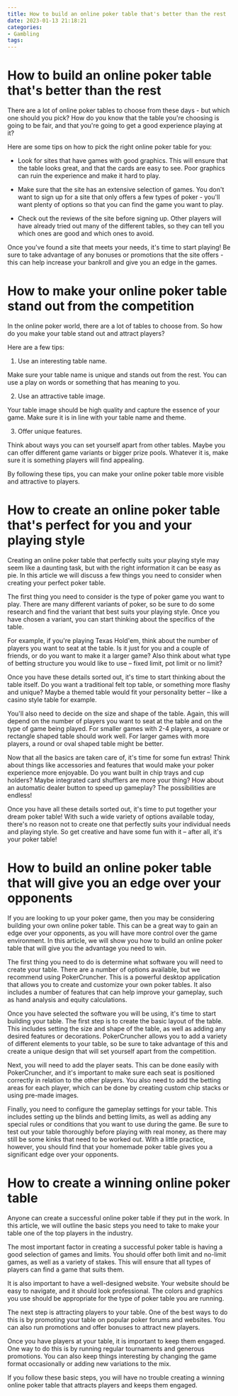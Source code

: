 ```yaml
---
title: How to build an online poker table that's better than the rest
date: 2023-01-13 21:18:21
categories:
- Gambling
tags:
---
```



#  How to build an online poker table that's better than the rest

There are a lot of online poker tables to choose from these days - but which one should you pick? How do you know that the table you're choosing is going to be fair, and that you're going to get a good experience playing at it?

Here are some tips on how to pick the right online poker table for you:

- Look for sites that have games with good graphics. This will ensure that the table looks great, and that the cards are easy to see. Poor graphics can ruin the experience and make it hard to play.

- Make sure that the site has an extensive selection of games. You don't want to sign up for a site that only offers a few types of poker - you'll want plenty of options so that you can find the game you want to play.

- Check out the reviews of the site before signing up. Other players will have already tried out many of the different tables, so they can tell you which ones are good and which ones to avoid.

Once you've found a site that meets your needs, it's time to start playing! Be sure to take advantage of any bonuses or promotions that the site offers - this can help increase your bankroll and give you an edge in the games.

#  How to make your online poker table stand out from the competition

In the online poker world, there are a lot of tables to choose from. So how do you make your table stand out and attract players?

Here are a few tips:

1. Use an interesting table name.

Make sure your table name is unique and stands out from the rest. You can use a play on words or something that has meaning to you.

2. Use an attractive table image.

Your table image should be high quality and capture the essence of your game. Make sure it is in line with your table name and theme.

3. Offer unique features.

Think about ways you can set yourself apart from other tables. Maybe you can offer different game variants or bigger prize pools. Whatever it is, make sure it is something players will find appealing.

By following these tips, you can make your online poker table more visible and attractive to players.

#  How to create an online poker table that's perfect for you and your playing style

Creating an online poker table that perfectly suits your playing style may seem like a daunting task, but with the right information it can be easy as pie. In this article we will discuss a few things you need to consider when creating your perfect poker table.

The first thing you need to consider is the type of poker game you want to play. There are many different variants of poker, so be sure to do some research and find the variant that best suits your playing style. Once you have chosen a variant, you can start thinking about the specifics of the table.

For example, if you're playing Texas Hold'em, think about the number of players you want to seat at the table. Is it just for you and a couple of friends, or do you want to make it a larger game? Also think about what type of betting structure you would like to use – fixed limit, pot limit or no limit?

Once you have these details sorted out, it's time to start thinking about the table itself. Do you want a traditional felt top table, or something more flashy and unique? Maybe a themed table would fit your personality better – like a casino style table for example.

You'll also need to decide on the size and shape of the table. Again, this will depend on the number of players you want to seat at the table and on the type of game being played. For smaller games with 2-4 players, a square or rectangle shaped table should work well. For larger games with more players, a round or oval shaped table might be better.

Now that all the basics are taken care of, it's time for some fun extras! Think about things like accessories and features that would make your poker experience more enjoyable. Do you want built in chip trays and cup holders? Maybe integrated card shufflers are more your thing? How about an automatic dealer button to speed up gameplay? The possibilities are endless!

Once you have all these details sorted out, it's time to put together your dream poker table! With such a wide variety of options available today, there's no reason not to create one that perfectly suits your individual needs and playing style. So get creative and have some fun with it – after all, it's your poker table!

#  How to build an online poker table that will give you an edge over your opponents

If you are looking to up your poker game, then you may be considering building your own online poker table. This can be a great way to gain an edge over your opponents, as you will have more control over the game environment. In this article, we will show you how to build an online poker table that will give you the advantage you need to win.

The first thing you need to do is determine what software you will need to create your table. There are a number of options available, but we recommend using PokerCruncher. This is a powerful desktop application that allows you to create and customize your own poker tables. It also includes a number of features that can help improve your gameplay, such as hand analysis and equity calculations.

Once you have selected the software you will be using, it's time to start building your table. The first step is to create the basic layout of the table. This includes setting the size and shape of the table, as well as adding any desired features or decorations. PokerCruncher allows you to add a variety of different elements to your table, so be sure to take advantage of this and create a unique design that will set yourself apart from the competition.

Next, you will need to add the player seats. This can be done easily with PokerCruncher, and it's important to make sure each seat is positioned correctly in relation to the other players. You also need to add the betting areas for each player, which can be done by creating custom chip stacks or using pre-made images.

Finally, you need to configure the gameplay settings for your table. This includes setting up the blinds and betting limits, as well as adding any special rules or conditions that you want to use during the game. Be sure to test out your table thoroughly before playing with real money, as there may still be some kinks that need to be worked out. With a little practice, however, you should find that your homemade poker table gives you a significant edge over your opponents.

#  How to create a winning online poker table

Anyone can create a successful online poker table if they put in the work. In this article, we will outline the basic steps you need to take to make your table one of the top players in the industry.

The most important factor in creating a successful poker table is having a good selection of games and limits. You should offer both limit and no-limit games, as well as a variety of stakes. This will ensure that all types of players can find a game that suits them.

It is also important to have a well-designed website. Your website should be easy to navigate, and it should look professional. The colors and graphics you use should be appropriate for the type of poker table you are running.

The next step is attracting players to your table. One of the best ways to do this is by promoting your table on popular poker forums and websites. You can also run promotions and offer bonuses to attract new players.

Once you have players at your table, it is important to keep them engaged. One way to do this is by running regular tournaments and generous promotions. You can also keep things interesting by changing the game format occasionally or adding new variations to the mix.

If you follow these basic steps, you will have no trouble creating a winning online poker table that attracts players and keeps them engaged.